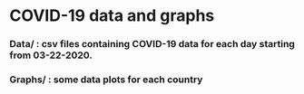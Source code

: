 # COVID-19 data and graphs

### Data/   : csv files containing COVID-19 data for each day starting from 03-22-2020.
### Graphs/ : some data plots for each country
